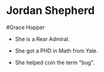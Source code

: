 # Jordan Shepherd

#Grace Hopper
* She is a Rear Admiral.

* She got a PHD in Math from Yale.

* She helped coin the term "bug".
